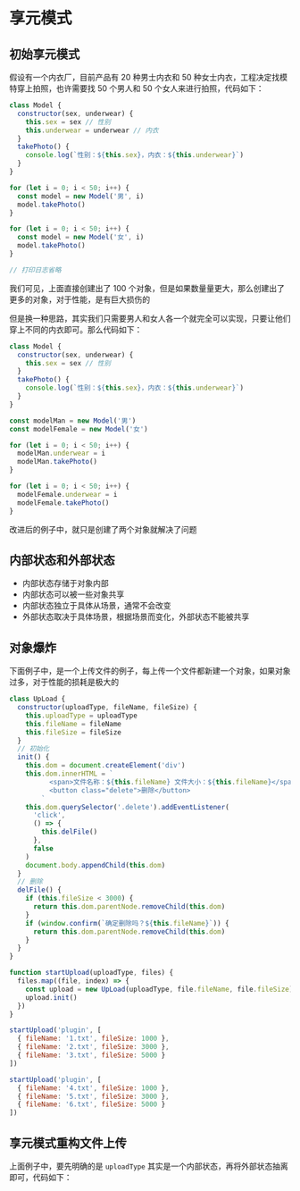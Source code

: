 # 享元模式

## 初始享元模式

假设有一个内衣厂，目前产品有 20 种男士内衣和 50 种女士内衣，工程决定找模特穿上拍照，也许需要找 50 个男人和 50 个女人来进行拍照，代码如下：

```js
class Model {
  constructor(sex, underwear) {
    this.sex = sex // 性别
    this.underwear = underwear // 内衣
  }
  takePhoto() {
    console.log(`性别：${this.sex}，内衣：${this.underwear}`)
  }
}

for (let i = 0; i < 50; i++) {
  const model = new Model('男', i)
  model.takePhoto()
}

for (let i = 0; i < 50; i++) {
  const model = new Model('女', i)
  model.takePhoto()
}

// 打印日志省略
```

我们可见，上面直接创建出了 100 个对象，但是如果数量量更大，那么创建出了更多的对象，对于性能，是有巨大损伤的

但是换一种思路，其实我们只需要男人和女人各一个就完全可以实现，只要让他们穿上不同的内衣即可。那么代码如下：

```js
class Model {
  constructor(sex, underwear) {
    this.sex = sex // 性别
  }
  takePhoto() {
    console.log(`性别：${this.sex}，内衣：${this.underwear}`)
  }
}

const modelMan = new Model('男')
const modelFemale = new Model('女')

for (let i = 0; i < 50; i++) {
  modelMan.underwear = i
  modelMan.takePhoto()
}

for (let i = 0; i < 50; i++) {
  modelFemale.underwear = i
  modelFemale.takePhoto()
}
```

改进后的例子中，就只是创建了两个对象就解决了问题

## 内部状态和外部状态

- 内部状态存储于对象内部
- 内部状态可以被一些对象共享
- 内部状态独立于具体从场景，通常不会改变
- 外部状态取决于具体场景，根据场景而变化，外部状态不能被共享

## 对象爆炸

下面例子中，是一个上传文件的例子，每上传一个文件都新建一个对象，如果对象过多，对于性能的损耗是极大的

```js
class UpLoad {
  constructor(uploadType, fileName, fileSize) {
    this.uploadType = uploadType
    this.fileName = fileName
    this.fileSize = fileSize
  }
  // 初始化
  init() {
    this.dom = document.createElement('div')
    this.dom.innerHTML = `
          <span>文件名称：${this.fileName} 文件大小：${this.fileName}</span>
          <button class="delete">删除</button>
        `
    this.dom.querySelector('.delete').addEventListener(
      'click',
      () => {
        this.delFile()
      },
      false
    )
    document.body.appendChild(this.dom)
  }
  // 删除
  delFile() {
    if (this.fileSize < 3000) {
      return this.dom.parentNode.removeChild(this.dom)
    }
    if (window.confirm(`确定删除吗？${this.fileName}`)) {
      return this.dom.parentNode.removeChild(this.dom)
    }
  }
}

function startUpload(uploadType, files) {
  files.map((file, index) => {
    const upload = new UpLoad(uploadType, file.fileName, file.fileSize)
    upload.init()
  })
}

startUpload('plugin', [
  { fileName: '1.txt', fileSize: 1000 },
  { fileName: '2.txt', fileSize: 3000 },
  { fileName: '3.txt', fileSize: 5000 }
])

startUpload('plugin', [
  { fileName: '4.txt', fileSize: 1000 },
  { fileName: '5.txt', fileSize: 3000 },
  { fileName: '6.txt', fileSize: 5000 }
])
```

## 享元模式重构文件上传

上面例子中，要先明确的是 `uploadType` 其实是一个内部状态，再将外部状态抽离即可，代码如下：
